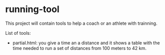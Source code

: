# running-tool

This project will contain tools to help a coach or an athlete with trainning.

List of tools:

- partial.html: you give a time an a distance and it shows a table with the time needed to run 
a set of distances from 100 meters to 42 km.
